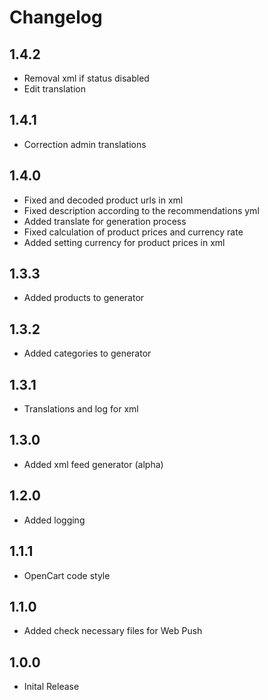 # Changelog

## 1.4.2
* Removal xml if status disabled
* Edit translation

## 1.4.1
* Correction admin translations

## 1.4.0
* Fixed and decoded product urls in xml
* Fixed description according to the recommendations yml
* Added translate for generation process
* Fixed calculation of product prices and currency rate
* Added setting currency for product prices in xml

## 1.3.3
* Added products to generator

## 1.3.2
* Added categories to generator

## 1.3.1
* Translations and log for xml

## 1.3.0
* Added xml feed generator (alpha)

## 1.2.0
* Added logging

## 1.1.1
* OpenCart code style

## 1.1.0
* Added check necessary files for Web Push

## 1.0.0
* Inital Release